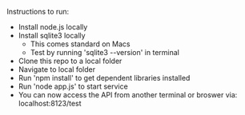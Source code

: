Instructions to run:
- Install node.js locally
- Install sqlite3 locally
  - This comes standard on Macs
  - Test by running 'sqlite3 --version' in terminal
- Clone this repo to a local folder
- Navigate to local folder
- Run 'npm install' to get dependent libraries installed
- Run 'node app.js' to start service
- You can now access the API from another terminal or broswer via: localhost:8123/test

